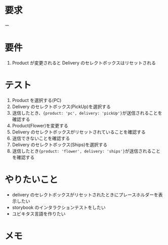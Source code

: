 # 要求

ー

# 要件

1. Product が変更されると Delivery のセレクトボックスはリセットされる

# テスト

1. Product を選択する(PC)
1. Delivery のセレクトボックス(PickUp)を選択する
1. 送信したとき、`{product: 'pc', delivery: 'pickUp'}`が送信されることを確認する
1. Product(Flower)を変更する
1. Delivery のセレクトボックスがリセットされていることを確認する
1. 送信できないことを確認する
1. Delivery のセレクトボックス(Ships)を選択する
1. 送信したとき`{product: 'flower', delivery: 'ships'}`が送信されることを確認する

# やりたいこと

- delivery のセレクトボックスがリセットされたときにプレースホルダーを表示したい
- storybook のインタラクションテストをしたい
- ユビキタス言語を作りたい

# メモ
